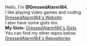 Hello, I'm **@DressedAlarm184**.  
I like playing video games and coding.  
[DressedAlarm184's Website](https://dressedalarm184.github.io/DressedAlarm184)  
I also have some gists too.  
**My Gists:** [DressedAlarm184's Gists](https://gist.github.com/DressedAlarm184)  
You can find my other repos below.  
[DressedAlarm184's Repositories](https://github.com/DressedAlarm184?tab=repositories)
